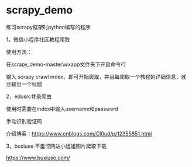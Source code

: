 # scrapy_demo
练习scrapy框架时python编写的程序

1，微信小程序社区教程爬取
  
  使用方法：
    
  在scrapy_demo-master\wxapp文件夹下开启命令行
  
  输入 scrapy crawl index，即可开始爬取，并且每爬取一个教程的详细信息，就会输出一个标题

2，edusrc登录爬虫
  
  使用时需要在index中输入username和password
  
  手动识别验证码
  
  介绍博客：https://www.cnblogs.com/Cl0ud/p/12355851.html

3，buxiuse 不羞涩网站小姐姐图片爬取下载

https://www.buxiuse.com/

  

